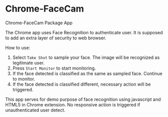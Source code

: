 Chrome-FaceCam
==============

Chrome-FaceCam Package App

The Chrome app uses Face Recognition to authenticate user. It is supposed to add an
extra layer of security to web browser. 

How to use: 

1) Select `Take Shot` to sample your face. The image will be recognized as
legitimate user. 
2) Press `Start Monitor` to start monitoring.
3) If the face detected is classified as the same as sampled face. Continue to
monitor. 
4) If the face detected is classified different, necessary action will be
triggered. 

This app serves for demo purpose of face recognition using javascript and HTML5
in Chrome extension. No responsive action is triggered if unauthenticated user
detect. 
